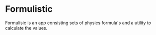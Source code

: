 # Formulistic

Formulisic is an app consisting sets of physics formula's and a utility to calculate the values.